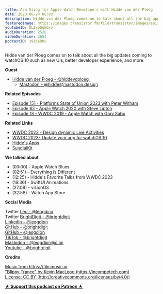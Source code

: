 ```yaml
---
title: Arm Sling for Apple Watch Developers with Hidde van der Ploeg
date: 2023-06-24 00:00
description: Hidde van der Ploeg comes on to talk about all the big updates coming to watchOS 10 such as new UIs, better developer experience, and more.
featuredImage: https://images.transistor.fm/file/transistor/images/episode/1388686/full_1687194469-artwork.jpg
youtubeID: QL2xpDqBGxo
audioDuration: 2520
videoDuration: 2654
podcastID: 191be908
---
```

<p>Hidde van der Ploeg comes on to talk about all the big updates coming to watchOS 10 such as new UIs, better developer experience, and more.</p><p><b>Guest</b></p><ul><li>
<a href="https://twitter.com/hiddevdploeg">Hidde van der Ploeg - @hiddevdploeg </a><ul><li><a href="https://fe.c.im/@hidde@mastodon.design">Mastodon - @hidde@mastodon.design</a></li></ul>
</li></ul><p><b>Related Episodes</b></p><ul>
<li><a href="https://brightdigit.com/episodes/151-platforms-state-of-union-2023-with-peter-witham">Episode 151 - Platforms State of Union 2023 with Peter Witham</a></li>
<li><a href="https://brightdigit.com/episodes/063-apple-watch-2020-with-steve-lipton">Episode 63 - Apple Watch 2020 with Steve Lipton</a></li>
<li><a href="https://brightdigit.com/episodes/018-wwdc-2019-apple-watch-with-gary-sabo/">Episode 18 - WWDC 2019 - Apple Watch with Gary Sabo</a></li>
</ul><p><b>Related Links</b></p><ul>
<li><a href="https://developer.apple.com/videos/play/wwdc2023/10194/">WWDC 2023 - Design dynamic Live Activities</a></li>
<li><a href="https://developer.apple.com/videos/play/wwdc2023/10031/">WWDC 2023- Update your app for watchOS 10</a></li>
<li><a href="https://apps.apple.com/nl/developer/modum-b-v/id917457194">Hidde's Apps</a></li>
<li><a href="https://swiftpackageindex.com/brightdigit/SundialKit">SundialKit</a></li>
</ul><p><b>We talked about </b></p><p></p><ul>
<li>(00:00) - Apple Watch Blues</li>
<li>(02:51) - Everything is Different</li>
<li>(12:25) - Hidde's Favorite Talks from WWDC 2023</li>
<li>(16:36) - SwiftUI Animations</li>
<li>(27:08) - visionOS</li>
<li>(32:58) - Watch App Store</li>
</ul><p><b>Social Media</b></p><p>Twitter <a href="https://twitter.com/leogdion">Leo - @leogdion</a><a href="https://twitter.com/brightdigit"><br></a>Twitter <a href="https://twitter.com/brightdigit">BrightDigit - @brightdigit</a><br><a href="https://www.linkedin.com/in/leogdion/">LinkedIn - @leogdion</a><br><a href="https://github.com/brightdigit">GitHub - @brightdigit</a><br><a href="https://github.com/leogdion/">GitHub - @leogdion</a><br><a href="https://www.tiktok.com/@brightdigit">TikTok - @brightdigit</a><br><a href="https://c.im/@leogdion">Mastodon - @leogdion@c.im</a><br><a href="http://youtube.com/@brightdigit">Youtube - @brightdigit</a></p><p><b>Credits</b></p><p><a href="https://filmmusic.io/">Music from https://filmmusic.io</a><br><a href="https://incompetech.com/">"Blippy Trance" by Kevin MacLeod (https://incompetech.com)</a><br><a href="http://creativecommons.org/licenses/by/4.0/">License: CC BY (http://creativecommons.org/licenses/by/4.0/)</a></p>
<strong>
  <a href="https://www.patreon.com/empowerappsshow" rel="payment" title="★ Support this podcast on Patreon ★">★ Support this podcast on Patreon ★</a>
</strong>
      